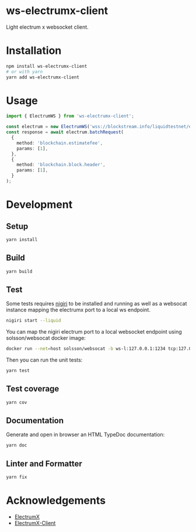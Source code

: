 # ws-electrumx-client

Light electrum x websocket client.

# Installation

```bash
npm install ws-electrumx-client
# or with yarn
yarn add ws-electrumx-client
```

# Usage

```typescript
import { ElectrumWS } from 'ws-electrumx-client';

const electrum = new ElectrumWS('wss://blockstream.info/liquidtestnet/electrum-websocket/api');
const response = await electrum.batchRequest(
  {
    method: 'blockchain.estimatefee',
    params: [1],
  },
  {
    method: 'blockchain.block.header',
    params: [1],
  }
);
```

# Development

## Setup

```bash
yarn install
```

## Build

```bash
yarn build
```

## Test

Some tests requires [nigiri](https://nigiri.vulpem.com/) to be installed and running as well as a websocat instance mapping the electrumx port to a local ws endpoint.

```bash
nigiri start --liquid
```

You can map the nigiri electrum port to a local websocket endpoint using solsson/websocat docker image:

```bash
docker run --net=host solsson/websocat -b ws-l:127.0.0.1:1234 tcp:127.0.0.1:50001&
```

Then you can run the unit tests:

```bash
yarn test
```

## Test coverage

```bash
yarn cov
```

## Documentation

Generate and open in browser an HTML TypeDoc documentation:

```bash
yarn doc
```

## Linter and Formatter

```bash
yarn fix
```

# Acknowledgements

- [ElectrumX](https://electrumx.readthedocs.io/en/latest/index.html)
- [ElectrumX-Client](https://github.com/nimiq/electrum-client)
